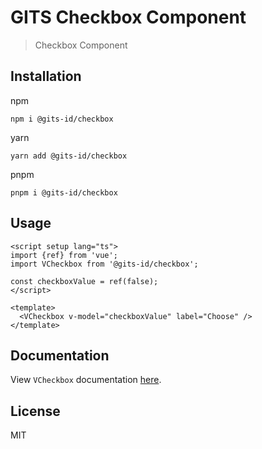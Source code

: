 # GITS Checkbox Component

> Checkbox Component

## Installation

npm

```
npm i @gits-id/checkbox
```

yarn

```
yarn add @gits-id/checkbox
```

pnpm

```
pnpm i @gits-id/checkbox
```

## Usage

```vue
<script setup lang="ts">
import {ref} from 'vue';
import VCheckbox from '@gits-id/checkbox';

const checkboxValue = ref(false);
</script>

<template>
  <VCheckbox v-model="checkboxValue" label="Choose" />
</template>
```

## Documentation

View `VCheckbox` documentation [here](https://gits-ui.web.app/?path=/story/components-checkbox--default).

## License

MIT

